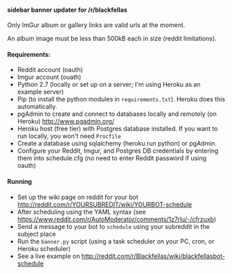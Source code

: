 #### sidebar banner updater for /r/blackfellas

Only ImGur album or gallery links are valid urls at the moment. 

An album image  must be less than 500kB each in size (reddit limitations). 

#### Requirements:
* Reddit account (oauth)
* Imgur account (ouath)
* Python 2.7 (locally or set up on a server; I'm using Heroku as an example server)
* Pip (to install the python modules in `requirements.txt`). Heroku does this automatically.
* pgAdmin to create and connect to databases locally and remotely (on Heroku) http://www.pgadmin.org/
* Heroku host (free tier) with Postgres database installed. If you want to run locally, you won't need `Procfile`
* Create a database using sqlalchemy (heroku run python) or pgAdmin.
* Configure your Reddit, Imgur, and Postgres DB credentials by entering them into schedule.cfg (no need to enter Reddit password if using oauth)


#### Running
* Set up the wiki page on reddit for your bot http://reddit.com/r/YOURSUBREDIT/wiki/YOURBOT-schedule
* After scheduling using the YAML syntax (see https://www.reddit.com/r/AutoModerator/comments/1z7rlu/-/cfrzuxb)
* Send a message to your bot to `schedule` using your subreddit in the subject place
* Run the `banner.py` script (using a task scheduler on your PC, cron, or Heroku scheduler)
* See a live example on http://reddit.com/r/Blackfellas/wiki/blackfellasbot-schedule

